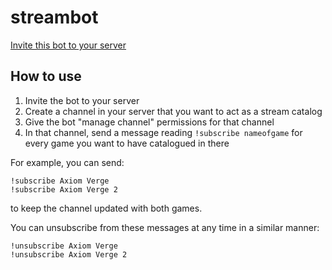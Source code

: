 # streambot

[Invite this bot to your server](https://discord.com/api/oauth2/authorize?client_id=878381224794656778&permissions=0&scope=bot)

## How to use

1. Invite the bot to your server
2. Create a channel in your server that you want to act as a stream catalog
3. Give the bot "manage channel" permissions for that channel
4. In that channel, send a message reading `!subscribe nameofgame` for every game you want to have catalogued in there

For example, you can send:

```
!subscribe Axiom Verge
!subscribe Axiom Verge 2
```

to keep the channel updated with both games.

You can unsubscribe from these messages at any time in a similar manner:

```
!unsubscribe Axiom Verge
!unsubscribe Axiom Verge 2
```
